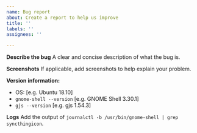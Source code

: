 ```yaml
---
name: Bug report
about: Create a report to help us improve
title: ''
labels: ''
assignees: ''

---
```


**Describe the bug**
A clear and concise description of what the bug is.

**Screenshots**
If applicable, add screenshots to help explain your problem.

**Version information:**
 - OS: [e.g. Ubuntu 18.10]
 - `gnome-shell --version` [e.g. GNOME Shell 3.30.1]
 - `gjs --version` [e.g. gjs 1.54.3]

**Logs**
Add the output of `journalctl -b /usr/bin/gnome-shell | grep syncthingicon`.
